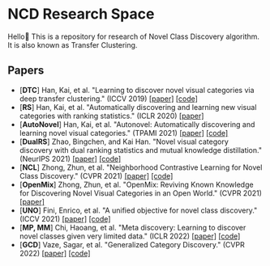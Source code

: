 # NCD Research Space 

Hello👋 This is a repository for research of Novel Class Discovery algorithm. It is also known as Transfer Clustering.

## Papers

- [**DTC**] Han, Kai, et al. "Learning to discover novel visual categories via deep transfer clustering." (ICCV 2019) [[paper]](https://arxiv.org/abs/1908.09884) [[code]](https://github.com/k-han/DTC)
- [**RS**] Han, Kai, et al. "Automatically discovering and learning new visual categories with ranking statistics."  (ICLR 2020) [[paper]](https://openreview.net/pdf?id=BJl2_nVFPB)
- [**AutoNovel**] Han, Kai, et al. "Autonovel: Automatically discovering and learning novel visual categories." (TPAMI 2021) [[paper]](https://ieeexplore.ieee.org/abstract/document/9464163) [[code]](https://github.com/k-han/AutoNovel)
- [**DualRS**] Zhao, Bingchen, and Kai Han. "Novel visual category discovery with dual ranking statistics and mutual knowledge distillation." (NeurIPS 2021) [[paper]](https://proceedings.neurips.cc/paper/2021/hash/c203d8a151612acf12457e4d67635a95-Abstract.html) [[code]](https://github.com/DTennant/dual-rank-ncd)
- [**NCL**] Zhong, Zhun, et al. "Neighborhood Contrastive Learning for Novel Class Discovery." (CVPR 2021) [[paper]](https://arxiv.org/pdf/2106.10731.pdf) [[code]](https://github.com/zhunzhong07/NCL) 
- [**OpenMix**] Zhong, Zhun, et al. "OpenMix: Reviving Known Knowledge for Discovering Novel Visual Categories in an Open World." (CVPR 2021) [[paper]](https://openaccess.thecvf.com/content/CVPR2021/html/Zhong_OpenMix_Reviving_Known_Knowledge_for_Discovering_Novel_Visual_Categories_in_CVPR_2021_paper.html) 
- [**UNO**] Fini, Enrico, et al. "A unified objective for novel class discovery." (ICCV 2021) [[paper]](https://openaccess.thecvf.com/content/ICCV2021/papers/Fini_A_Unified_Objective_for_Novel_Class_Discovery_ICCV_2021_paper.pdf) [[code]](https://github.com/DonkeyShot21/UNO)
- [**MP, MM**] Chi, Haoang, et al. "Meta discovery: Learning to discover novel classes given very limited data." (ICLR 2022) [[paper]](https://openreview.net/pdf?id=MEpKGLsY8f) [[code]](https://github.com/Haoang97/MEDI)
- [**GCD**] Vaze, Sagar, et al. "Generalized Category Discovery." (CVPR 2022) [[paper]](https://arxiv.org/pdf/2201.02609.pdf) [[code]](https://github.com/sgvaze/generalized-category-discovery)
